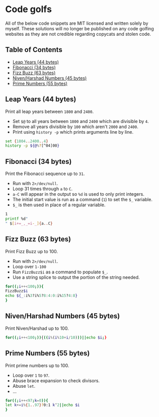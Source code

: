 # Code golfs

All of the below code snippets are MIT licensed and written solely by myself. These solutions will no longer be published on any code golfing websites as they are not credible regarding copycats and stolen code.


## Table of Contents

<!-- vim-markdown-toc GFM -->

* [Leap Years (44 bytes)](#leap-years-44-bytes)
* [Fibonacci (34 bytes)](#fibonacci-34-bytes)
* [Fizz Buzz (63 bytes)](#fizz-buzz-63-bytes)
* [Niven/Harshad Numbers (45 bytes)](#nivenharshad-numbers-45-bytes)
* [Prime Numbers (55 bytes)](#prime-numbers-55-bytes)

<!-- vim-markdown-toc -->


## Leap Years (44 bytes)

Print all leap years between `1800` and `2400`.

- Set `$@` to all years between `1800` and `2400` which are divisible by `4`.
- Remove all years divisible by `100` which aren't `2000` and `2400`.
- Print using `history -p` which prints arguments line by line.

```sh
set {1804..2400..4}
history -p ${@%?[^04]00}
```

## Fibonacci (34 bytes)

Print the Fibonacci sequence up to `31`.

- Run with `2>/dev/null`.
- Loop 31 times through `a` to `C`.
- `a-C` will appear in the output so `%d` is used to only print integers.
- The initial start value is run as a command (`1`) to set the `$_` variable.
- `$_` is then used in place of a regular variable.

```sh
1
printf %d"
" $[i+=_,_=i-_]{a..C}
```

## Fizz Buzz (63 bytes)

Print Fizz Buzz up to 100.

- Run with `2>/dev/null`.
- Loop over `1-100`
- Run `FizzBuzz$i` as a command to populate `$_`.
- Use a string splice to output the portion of the string needed.

```sh
for((;i++<100;)){
FizzBuzz$i
echo ${_:i%3?i%5?8:4:0:i%15?4:8}
}
```

## Niven/Harshad Numbers (45 bytes)

Print Niven/Harshad up to 100.

```sh
for((;i++<100;)){((i%(i%10+i/10)))||echo $i;}
```

## Prime Numbers (55 bytes)

Print prime numbers up to 100.

- Loop over `1` to `97`.
- Abuse brace expansion to check divisors.
- Abuse `let`.
- ...

```sh
for((;i++<97;k=0)){
let k+=i%{1..97}?0:1 k^2||echo $i
}
```

